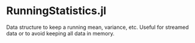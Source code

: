 # RunningStatistics.jl
Data structure to keep a running mean, variance, etc.   Useful for streamed data or to avoid keeping all data in memory.
